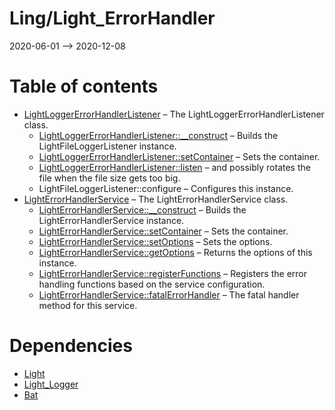 Ling/Light_ErrorHandler
================
2020-06-01 --> 2020-12-08




Table of contents
===========

- [LightLoggerErrorHandlerListener](https://github.com/lingtalfi/Light_ErrorHandler/blob/master/doc/api/Ling/Light_ErrorHandler/Light_Logger/LightLoggerErrorHandlerListener.md) &ndash; The LightLoggerErrorHandlerListener class.
    - [LightLoggerErrorHandlerListener::__construct](https://github.com/lingtalfi/Light_ErrorHandler/blob/master/doc/api/Ling/Light_ErrorHandler/Light_Logger/LightLoggerErrorHandlerListener/__construct.md) &ndash; Builds the LightFileLoggerListener instance.
    - [LightLoggerErrorHandlerListener::setContainer](https://github.com/lingtalfi/Light_ErrorHandler/blob/master/doc/api/Ling/Light_ErrorHandler/Light_Logger/LightLoggerErrorHandlerListener/setContainer.md) &ndash; Sets the container.
    - [LightLoggerErrorHandlerListener::listen](https://github.com/lingtalfi/Light_ErrorHandler/blob/master/doc/api/Ling/Light_ErrorHandler/Light_Logger/LightLoggerErrorHandlerListener/listen.md) &ndash; and possibly rotates the file when the file size gets too big.
    - LightFileLoggerListener::configure &ndash; Configures this instance.
- [LightErrorHandlerService](https://github.com/lingtalfi/Light_ErrorHandler/blob/master/doc/api/Ling/Light_ErrorHandler/Service/LightErrorHandlerService.md) &ndash; The LightErrorHandlerService class.
    - [LightErrorHandlerService::__construct](https://github.com/lingtalfi/Light_ErrorHandler/blob/master/doc/api/Ling/Light_ErrorHandler/Service/LightErrorHandlerService/__construct.md) &ndash; Builds the LightErrorHandlerService instance.
    - [LightErrorHandlerService::setContainer](https://github.com/lingtalfi/Light_ErrorHandler/blob/master/doc/api/Ling/Light_ErrorHandler/Service/LightErrorHandlerService/setContainer.md) &ndash; Sets the container.
    - [LightErrorHandlerService::setOptions](https://github.com/lingtalfi/Light_ErrorHandler/blob/master/doc/api/Ling/Light_ErrorHandler/Service/LightErrorHandlerService/setOptions.md) &ndash; Sets the options.
    - [LightErrorHandlerService::getOptions](https://github.com/lingtalfi/Light_ErrorHandler/blob/master/doc/api/Ling/Light_ErrorHandler/Service/LightErrorHandlerService/getOptions.md) &ndash; Returns the options of this instance.
    - [LightErrorHandlerService::registerFunctions](https://github.com/lingtalfi/Light_ErrorHandler/blob/master/doc/api/Ling/Light_ErrorHandler/Service/LightErrorHandlerService/registerFunctions.md) &ndash; Registers the error handling functions based on the service configuration.
    - [LightErrorHandlerService::fatalErrorHandler](https://github.com/lingtalfi/Light_ErrorHandler/blob/master/doc/api/Ling/Light_ErrorHandler/Service/LightErrorHandlerService/fatalErrorHandler.md) &ndash; The fatal handler method for this service.


Dependencies
============
- [Light](https://github.com/lingtalfi/Light)
- [Light_Logger](https://github.com/lingtalfi/Light_Logger)
- [Bat](https://github.com/lingtalfi/Bat)


